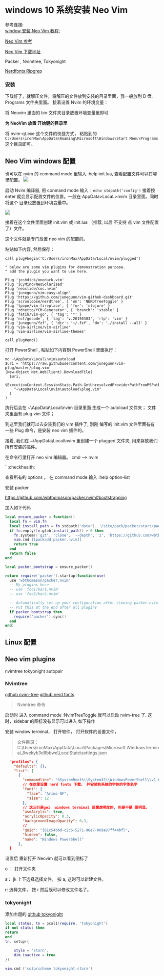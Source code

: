 # windows 10 系统安装 Neo Vim

参考连接:  
[window 安装 Neo Vim 教程](https://dev.to/ritikadas/using-neovim-as-an-effortless-way-to-edit-code-installation-and-setup-guide-for-windows-10-5dhc#:~:text=You%20can%20now%20open%20Neovim,Enter%20for%20the%20same%20result.&text=Boom!);

[Neo Vim 参考](https://github.com/bryant-video/neovim-tutorial)

[Neo Vim 下载地址](https://neovim.io/)

Packer , Nvimtree, Tokyonight

[ Nerdfonts ](https://www.nerdfonts.com/)
[ Ripgrep ](https://github.com/BurntSushi/ripgrep)

### 安装

下载好了，就解压文件，将解压的文件放到安装的目录里面，我一般放到 D 盘, Programs 文件夹里面。 接着设置 Nvim 的环境变量：

将 Neovim 里面的 bin 文件夹目录放置环境变量里即可

**为 NeoVim 放置 开始键的目录里**

将 nvim-qt.exe 这个文件的快捷方式， 粘贴到的
`C:\Users\ironMax\AppData\Roaming\Microsoft\Windows\Start Menu\Programs`
这个目录即可。

## Neo Vim windows 配置

也可以在 nvim 的 command mode 里输入 :help init.lua, 查看配置文件可以在哪里配置。
<img src="./vimConfigFilePath.png"/>

启动 Nvim 编译器, 用 conmand mode 输入 :` echo stdpath('config')` 接着按 enter 就会显示配置文件的位置。一般在 AppData>LocaL>nvim 目录里面。同时将这个 目录也放置到环境变量中。

<img src="./envVar.png"/>

接着在这个文件里面创建 init.vim 或 init.lua （推荐, 以后 不支持 点 vim 文件配置了）文件。

这个文件就是专门放置 neo vim 的配置的。

粘贴如下内容, 然后保存：

```
call plug#begin('C:/Users/ironMax/AppData/Local/nvim/plugged')

" below are some vim plugins for demonstration purpose.
" add the plugin you want to use here.

Plug 'joshdick/onedark.vim'
Plug 'iCyMind/NeoSolarized'
Plug 'neoclide/coc.nvim'
Plug 'junegunn/vim-easy-align'
Plug 'https://github.com/junegunn/vim-github-dashboard.git'
Plug 'scrooloose/nerdtree', { 'on': 'NERDTreeToggle' }
Plug 'tpope/vim-fireplace', { 'for': 'clojure' }
Plug 'rdnetto/YCM-Generator', { 'branch': 'stable' }
Plug 'fatih/vim-go', { 'tag': '*' }
Plug 'nsf/gocode', { 'tag': 'v.20150303', 'rtp': 'vim' }
Plug 'junegunn/fzf', { 'dir': '~/.fzf', 'do': './install --all' }
Plug 'vim-airline/vim-airline'
Plug 'vim-airline/vim-airline-themes'

call plug#end()

```

打开 PowerShell , 粘贴如下内容到 PowerShell 里面执行：

```
md ~\AppData\Local\nvim\autoload
$uri = 'https://raw.githubusercontent.com/junegunn/vim-plug/master/plug.vim'
(New-Object Net.WebClient).DownloadFile(
  $uri,
  $ExecutionContext.SessionState.Path.GetUnresolvedProviderPathFromPSPath(
    "~\AppData\Local\nvim\autoload\plug.vim"
  )
)
```

执行后会在 ~\AppData\Local\nvim 目录里面 生成一个 autoload 文件夹； 文件夹里面有 plug.vim 文件；

到这里我们就可以去安装我们的 vim 插件了, 刚刚 编写的 init.vim 文件里面有有一些 Plug 命令，是安装 neo vim 插件的。

接着, 我们在 ~\AppData\Local\nvim 里创建一个 plugged 文件夹, 用来存放我们所有安装的插件。

在命令行里打开 neo vim 编辑器。 cmd --> nvim

`
:checkhealth:

查看所有的 options ， 在 command mode 输入 :help option-list

安装 packer

https://github.com/wbthomason/packer.nvim#bootstrapping

加入如下代码

```lua
local ensure_packer = function()
  local fn = vim.fn
  local install_path = fn.stdpath('data')..'/site/pack/packer/start/packer.nvim'
  if fn.empty(fn.glob(install_path)) > 0 then
    fn.system({'git', 'clone', '--depth', '1', 'https://github.com/wbthomason/packer.nvim', install_path})
    vim.cmd [[packadd packer.nvim]]
    return true
  end
  return false
end

local packer_bootstrap = ensure_packer()

return require('packer').startup(function(use)
  use 'wbthomason/packer.nvim'
  -- My plugins here
  -- use 'foo1/bar1.nvim'
  -- use 'foo2/bar2.nvim'

  -- Automatically set up your configuration after cloning packer.nvim
  -- Put this at the end after all plugins
  if packer_bootstrap then
    require('packer').sync()
  end
end)

```

## Linux 配置

## Neo vim plugins

nvimtree
tokyonight
autopair

### Nvimtree

[github nvim-tree](https://github.com/nvim-tree/nvim-tree.lua)
[github nerd fonts](https://github.com/ryanoasis/nerd-fonts)

> Nvimtree 命令

启动时 进入 command mode :NvimTreeToggle 就可以启动 nvim-tree 了. 这时，sidebar 的图标没有显示可以进入 如下操作

安装 window terminal， 打开软件， 打开软件的设置文件，

> 文件目录：
> C:\Users\ironMax\AppData\Local\Packages\Microsoft.WindowsTerminal_8wekyb3d8bbwe\LocalState\settings.json

```json
  "profiles": {
    "defaults": {},
    "list": [
      {
        "commandline": "%SystemRoot%\\System32\\WindowsPowerShell\\v1.0\\powershell.exe",
        // 在这里设置 nerd fonts 下载， 并安装到系统的字体的字体名字
        "font": {
          "face": "Arimo NF",
          "size": 12
        },
        // 这三行是gei  windows terminal 设置透明度的, 但是不是 很明显。
        "useAcrylic": true,
        "acrylicOpacity": 0.3,
        "backgroundImageOpacity": 0.3,
        //
        "guid": "{61c54bbd-c2c6-5271-96e7-009a87ff44bf}",
        "hidden": false,
        "name": "Windows PowerShell"
      },
  }
```

设置后 重新打开 Neovim 就可以看到图标了

o ： 打开文件夹

a： jk 上下选择选择文件， 按 a, 这时可以新建文件。

r: 选择文件， 按 r 然后既可以修改文件名了。

### tokyonight

添加主题的
[github tokyonight](https://github.com/folke/tokyonight.nvim)

```lua
local status, tn = pcal1(require, 'tokyonight')
if not status then
return
end
tn. setup({

    style = 'storn',
    dim_inactive = true
})

vim.cmd ('colorscheme tokyonight-storm')
```
